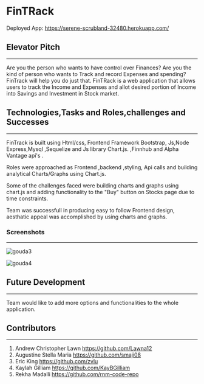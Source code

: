 # FinTRack

Deployed App: https://serene-scrubland-32480.herokuapp.com/


## Elevator Pitch
- - -
Are you the person who wants to have control over Finances? Are you the kind of person who wants to Track and record Expenses and spending? FinTrack will help you do just that.
FinTRack is a web application that allows users to track the Income and Expenses and allot desired portion of Income into Savings and Investment in Stock market.

## Technologies,Tasks and Roles,challenges and Successes
- - -
  
FinTrack is built using Html/css, Frontend Framework Bootstrap, Js,Node Express,Mysql ,Sequelize and Js library Chart.js. ,Finnhub and Alpha Vantage api's .

Roles were approached as Frontend ,backend ,styling, Api calls and building analytical Charts/Graphs using Chart.js.

Some of the challenges faced were building charts and graphs using chart.js and adding functionality to the "Buy" button on Stocks page due to time constraints.

Team was successfull in producing easy to follow Frontend design, aesthatic appeal was accomplished by using charts and graphs.


### Screenshots
---
![gouda3](https://user-images.githubusercontent.com/54964461/81968565-8e451780-95ea-11ea-96c6-240b393cda76.png)

![gouda4](https://user-images.githubusercontent.com/54964461/81968589-9604bc00-95ea-11ea-9373-cd63807d2451.png)


## Future Development
_ _ _

Team would like to add more options and functionalities to the whole application.

## Contributors

---

1. Andrew Christopher Lawn https://github.com/Lawna12
2. Augustine Stella Maria https://github.com/smaji08
3. Eric King https://github.com/zvlu
4. Kaylah Gilliam https://github.com/KayBGilliam
5. Rekha Madalli https://github.com/rnm-code-repo
